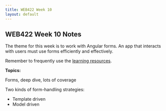 ```yaml
---
title: WEB422 Week 10
layout: default
---
```


## WEB422 Week 10 Notes

The theme for this week is to work with Angular forms. An app that interacts with users must use forms efficiently and effectively.

Remember to frequently use the [learning resources](/web422/resources).

**Topics:**

Forms, deep dive, lots of coverage

Two kinds of form-handling strategies:  
* Template driven
* Model driven

<br>
